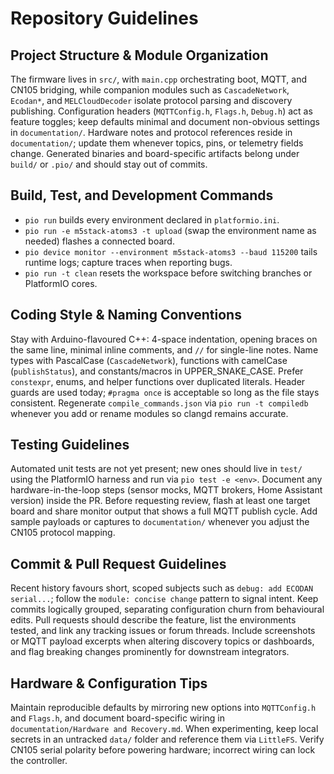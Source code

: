 # Repository Guidelines

## Project Structure & Module Organization
The firmware lives in `src/`, with `main.cpp` orchestrating boot, MQTT, and CN105 bridging, while companion modules such as `CascadeNetwork`, `Ecodan*`, and `MELCloudDecoder` isolate protocol parsing and discovery publishing. Configuration headers (`MQTTConfig.h`, `Flags.h`, `Debug.h`) act as feature toggles; keep defaults minimal and document non-obvious settings in `documentation/`. Hardware notes and protocol references reside in `documentation/`; update them whenever topics, pins, or telemetry fields change. Generated binaries and board-specific artifacts belong under `build/` or `.pio/` and should stay out of commits.

## Build, Test, and Development Commands
- `pio run` builds every environment declared in `platformio.ini`.
- `pio run -e m5stack-atoms3 -t upload` (swap the environment name as needed) flashes a connected board.
- `pio device monitor --environment m5stack-atoms3 --baud 115200` tails runtime logs; capture traces when reporting bugs.
- `pio run -t clean` resets the workspace before switching branches or PlatformIO cores.

## Coding Style & Naming Conventions
Stay with Arduino-flavoured C++: 4-space indentation, opening braces on the same line, minimal inline comments, and `//` for single-line notes. Name types with PascalCase (`CascadeNetwork`), functions with camelCase (`publishStatus`), and constants/macros in UPPER_SNAKE_CASE. Prefer `constexpr`, enums, and helper functions over duplicated literals. Header guards are used today; `#pragma once` is acceptable so long as the file stays consistent. Regenerate `compile_commands.json` via `pio run -t compiledb` whenever you add or rename modules so clangd remains accurate.

## Testing Guidelines
Automated unit tests are not yet present; new ones should live in `test/` using the PlatformIO harness and run via `pio test -e <env>`. Document any hardware-in-the-loop steps (sensor mocks, MQTT brokers, Home Assistant version) inside the PR. Before requesting review, flash at least one target board and share monitor output that shows a full MQTT publish cycle. Add sample payloads or captures to `documentation/` whenever you adjust the CN105 protocol mapping.

## Commit & Pull Request Guidelines
Recent history favours short, scoped subjects such as `debug: add ECODAN serial...`; follow the `module: concise change` pattern to signal intent. Keep commits logically grouped, separating configuration churn from behavioural edits. Pull requests should describe the feature, list the environments tested, and link any tracking issues or forum threads. Include screenshots or MQTT payload excerpts when altering discovery topics or dashboards, and flag breaking changes prominently for downstream integrators.

## Hardware & Configuration Tips
Maintain reproducible defaults by mirroring new options into `MQTTConfig.h` and `Flags.h`, and document board-specific wiring in `documentation/Hardware and Recovery.md`. When experimenting, keep local secrets in an untracked `data/` folder and reference them via `LittleFS`. Verify CN105 serial polarity before powering hardware; incorrect wiring can lock the controller.
